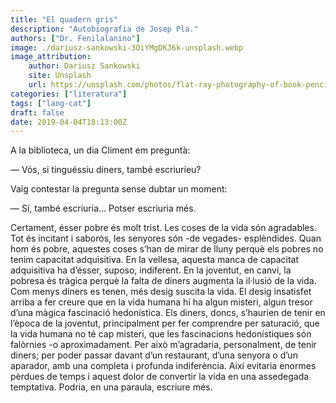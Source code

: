 ```yaml
---
title: "El quadern gris"
description: "Autobiografia de Josep Pla."
authors: ["Dr. Fenilalanino"]
image: ./dariusz-sankowski-3OiYMgDKJ6k-unsplash.webp
image_attribution:
    author: Dariusz Sankowski
    site: Unsplash
    url: https://unsplash.com/photos/flat-ray-photography-of-book-pencil-camera-and-with-lens-3OiYMgDKJ6k
categories: ["literatura"]
tags: ["lang-cat"]
draft: false
date: 2019-04-04T18:13:00Z
---
```


A la biblioteca, un dia Climent em preguntà:

&mdash; Vós, si tinguéssiu diners, també escriuríeu?

Vaig contestar la pregunta sense dubtar un moment:

&mdash; Sí, també escriuria… Potser escriuria més.

Certament,  ésser pobre és molt trist. Les coses de la vida són agradables. Tot és  incitant i saborós, les senyores són -de vegades- esplèndides. Quan hom  és pobre, aquestes coses s’han de mirar de lluny perquè els pobres no  tenim capacitat adquisitiva. En la vellesa, aquesta manca de capacitat  adquisitiva ha d’ésser, suposo, indiferent. En la joventut, en canvi, la  pobresa és tràgica perquè la falta de diners augmenta la il·lusió de la  vida. Com menys diners es tenen, més desig suscita la vida. El desig  insatisfet arriba a fer creure que en la vida humana hi ha algun  misteri, algun tresor d’una màgica fascinació hedonística. Els diners,  doncs, s’haurien de tenir en l’època de la joventut, principalment per  fer comprendre per saturació, que la vida humana no té cap misteri, que  les fascinacions hedonístiques són falòrnies -o aproximadament. Per això  m’agradaria, personalment, de tenir diners; per poder passar davant  d’un restaurant, d’una senyora o d’un aparador, amb una completa i  profunda indiferència. Així evitaria enormes pèrdues de temps i aquest  dolor de convertir la vida en una assedegada temptativa. Podria, en una  paraula, escriure més.
